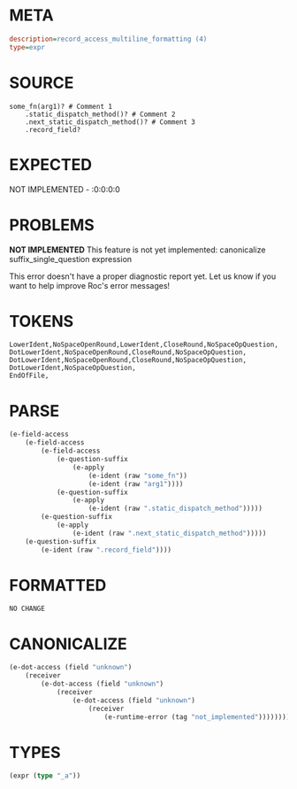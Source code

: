 # META
~~~ini
description=record_access_multiline_formatting (4)
type=expr
~~~
# SOURCE
~~~roc
some_fn(arg1)? # Comment 1
	.static_dispatch_method()? # Comment 2
	.next_static_dispatch_method()? # Comment 3
	.record_field?
~~~
# EXPECTED
NOT IMPLEMENTED - :0:0:0:0
# PROBLEMS
**NOT IMPLEMENTED**
This feature is not yet implemented: canonicalize suffix_single_question expression

This error doesn't have a proper diagnostic report yet. Let us know if you want to help improve Roc's error messages!

# TOKENS
~~~zig
LowerIdent,NoSpaceOpenRound,LowerIdent,CloseRound,NoSpaceOpQuestion,
DotLowerIdent,NoSpaceOpenRound,CloseRound,NoSpaceOpQuestion,
DotLowerIdent,NoSpaceOpenRound,CloseRound,NoSpaceOpQuestion,
DotLowerIdent,NoSpaceOpQuestion,
EndOfFile,
~~~
# PARSE
~~~clojure
(e-field-access
	(e-field-access
		(e-field-access
			(e-question-suffix
				(e-apply
					(e-ident (raw "some_fn"))
					(e-ident (raw "arg1"))))
			(e-question-suffix
				(e-apply
					(e-ident (raw ".static_dispatch_method")))))
		(e-question-suffix
			(e-apply
				(e-ident (raw ".next_static_dispatch_method")))))
	(e-question-suffix
		(e-ident (raw ".record_field"))))
~~~
# FORMATTED
~~~roc
NO CHANGE
~~~
# CANONICALIZE
~~~clojure
(e-dot-access (field "unknown")
	(receiver
		(e-dot-access (field "unknown")
			(receiver
				(e-dot-access (field "unknown")
					(receiver
						(e-runtime-error (tag "not_implemented"))))))))
~~~
# TYPES
~~~clojure
(expr (type "_a"))
~~~
